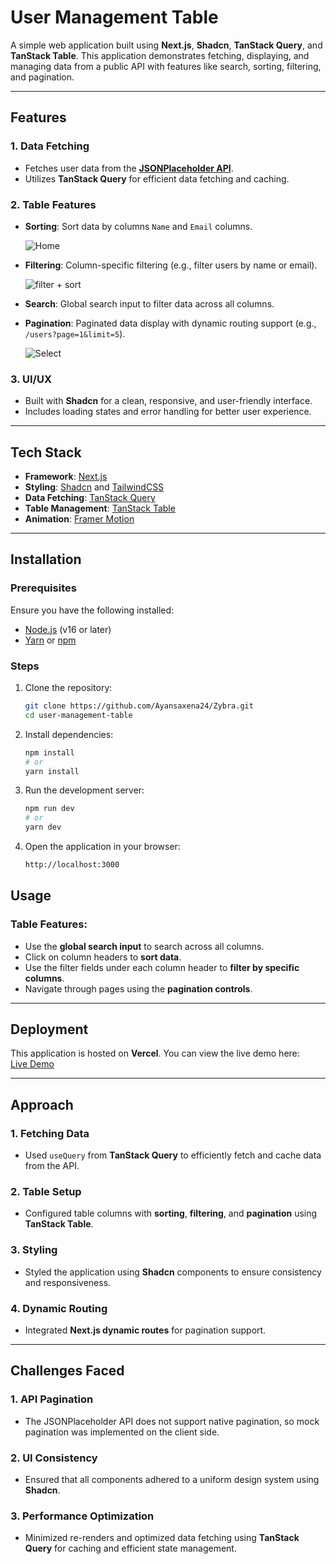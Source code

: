 # User Management Table

A simple web application built using **Next.js**, **Shadcn**, **TanStack Query**, and **TanStack Table**. This application demonstrates fetching, displaying, and managing data from a public API with features like search, sorting, filtering, and pagination.

---

## **Features**

### 1. Data Fetching
- Fetches user data from the **[JSONPlaceholder API](https://jsonplaceholder.typicode.com/users)**.
- Utilizes **TanStack Query** for efficient data fetching and caching.

### 2. Table Features
- **Sorting**: Sort data by columns `Name` and `Email` columns.
  
  ![Home](https://github.com/user-attachments/assets/983afabf-7696-4a2c-8c26-69c2315de4a7)
  
- **Filtering**: Column-specific filtering (e.g., filter users by name or email).

  ![filter + sort](https://github.com/user-attachments/assets/f225a246-22fc-4856-bb3d-d73be622d586)
  
- **Search**: Global search input to filter data across all columns.
- **Pagination**: Paginated data display with dynamic routing support (e.g., `/users?page=1&limit=5`).

  ![Select](https://github.com/user-attachments/assets/40b33c06-1b17-45eb-94de-adb83cfb62d0)


### 3. UI/UX
- Built with **Shadcn** for a clean, responsive, and user-friendly interface.
- Includes loading states and error handling for better user experience.

---

## **Tech Stack**

- **Framework**: [Next.js](https://nextjs.org/)
- **Styling**: [Shadcn](https://shadcn.dev/) and [TailwindCSS](https://tailwindcss.com/)
- **Data Fetching**: [TanStack Query](https://tanstack.com/query/v4)
- **Table Management**: [TanStack Table](https://tanstack.com/table/v8)
- **Animation**: [Framer Motion](https://motion.dev/)

---

## **Installation**

### Prerequisites
Ensure you have the following installed:
- [Node.js](https://nodejs.org/) (v16 or later)
- [Yarn](https://yarnpkg.com/) or [npm](https://www.npmjs.com/)

### Steps
1. Clone the repository:
   ```bash
   git clone https://github.com/Ayansaxena24/Zybra.git
   cd user-management-table
   ```
2. Install dependencies:
   ```bash
   npm install
   # or
   yarn install
   ```

3. Run the development server:
   ```bash
   npm run dev
   # or
   yarn dev
   ```

4. Open the application in your browser:
   ```bash
   http://localhost:3000
   ```

## **Usage**

### **Table Features:**
- Use the **global search input** to search across all columns.
- Click on column headers to **sort data**.
- Use the filter fields under each column header to **filter by specific columns**.
- Navigate through pages using the **pagination controls**.

---

## **Deployment**

This application is hosted on **Vercel**. You can view the live demo here:  
[Live Demo](https://zybra-peach.vercel.app/)

---

## **Approach**

### 1. **Fetching Data**
- Used `useQuery` from **TanStack Query** to efficiently fetch and cache data from the API.

### 2. **Table Setup**
- Configured table columns with **sorting**, **filtering**, and **pagination** using **TanStack Table**.

### 3. **Styling**
- Styled the application using **Shadcn** components to ensure consistency and responsiveness.

### 4. **Dynamic Routing**
- Integrated **Next.js dynamic routes** for pagination support.

---

## **Challenges Faced**

### 1. **API Pagination**
- The JSONPlaceholder API does not support native pagination, so mock pagination was implemented on the client side.

### 2. **UI Consistency**
- Ensured that all components adhered to a uniform design system using **Shadcn**.

### 3. **Performance Optimization**
- Minimized re-renders and optimized data fetching using **TanStack Query** for caching and efficient state management.

   
